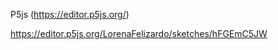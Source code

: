 P5js (https://editor.p5js.org/)

  https://editor.p5js.org/LorenaFelizardo/sketches/hFGEmC5JW

  
 
